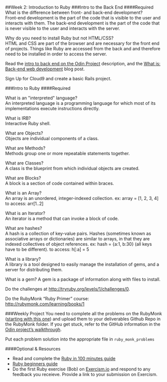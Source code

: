 ##Week 2: Introduction to Ruby
###Intro to the Back End
####Required
What is the difference between front- and back-end development?<br>
Front-end development is the part of the code that is visible to the user and interacts with them. The back-end development is the part of the code that is never visible to the user and interacts with the server.  

Why do you need to install Ruby but not HTML/CSS?  
HTML and CSS are part of the browser and are necessary for the front end of projects. Things like Ruby are accessed from the back and and therefore need to be installed in order to access the server.  


Read the [intro to back end on the Odin Project](http://www.theodinproject.com/web-development-101/introduction-to-the-back-end) description, and the [What is: Back-end web development](http://blog.generalassemb.ly/what-is-back-end-web-development/) blog post.

Sign Up for Cloud9 and create a basic Rails project.

###Intro to Ruby
####Required

What is an "interpreted" language?<br>
An interpreted language is a programming language for which most of its implementations execute instructions directly.  

What is IRB?<br>
Interactive Ruby shell.  

What are Objects?<br>
Objects are individual components of a class.    

What are Methods?<br>
Methods group one or more repeatable statements together.  

What are Classes?<br>
A class is the blueprint from which individual objects are created.  

What are Blocks?<br>
A block is a section of code contained within braces.  

What is an Array?<br>
An array is an unordered, integer-indexed collection.
ex: array = [1, 2, 3, 4] to access: arr[1..2]  

What is an Iterator?<br>
An iterator is a method that can invoke a block of code.  

What are hashes?<br>
A hash is a collection of key-value pairs. Hashes (sometimes known as associative arrays or dictionaries) are similar to arrays, in that they are indexed collectives of object references.
ex: hash = {a:1, b:30} (all keys have to be different). to access: h[:a] = 5  

What is a library?<br>
A library is a tool designed to easily manage the installation of gems, and a server for distributing them.  

What is a gem?
A gem is a package of information along with files to install.  

Do the challenges at http://tryruby.org/levels/1/challenges/0.

Do the RubyMonk “Ruby Primer” course: http://rubymonk.com/learning/books/1

###Weekly Project
You need to complete all the problems on the RubyMonk ([starting with this one](http://rubymonk.com/learning/books/1-ruby-primer/problems/9-calculator)) and upload them to your deliverables Github Repo in the RubyMonk folder. If you get stuck, refer to the GitHub information in the [Odin project’s walkthrough](http://www.theodinproject.com/web-development-101/html-css).

Put each problem solution into the appropriate file in `ruby_monk_problems`

####Optional & Resources
 - Read and complete the [Ruby in 100 minutes guide](http://tutorials.jumpstartlab.com/projects/ruby\_in\_100_minutes.html)
 - [Ruby beginners guide](https://hackhands.com/beginners-guide-ruby/)
 - Do the first Ruby exercise (Bob) on [Exercism.io](http://exercism.io/) and respond to any
   feedback you receieve.  Provide a link to your submission on
   Exercism.

